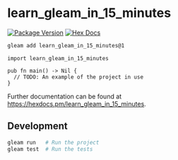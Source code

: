 # learn_gleam_in_15_minutes

[![Package Version](https://img.shields.io/hexpm/v/learn_gleam_in_15_minutes)](https://hex.pm/packages/learn_gleam_in_15_minutes)
[![Hex Docs](https://img.shields.io/badge/hex-docs-ffaff3)](https://hexdocs.pm/learn_gleam_in_15_minutes/)

```sh
gleam add learn_gleam_in_15_minutes@1
```
```gleam
import learn_gleam_in_15_minutes

pub fn main() -> Nil {
  // TODO: An example of the project in use
}
```

Further documentation can be found at <https://hexdocs.pm/learn_gleam_in_15_minutes>.

## Development

```sh
gleam run   # Run the project
gleam test  # Run the tests
```
